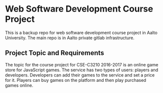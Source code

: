 # Web Software Development Course Project

This is a backup repo for web software development course project in Aalto University. The main repo is in Aalto private gitlab infrastructure.

## Project Topic and Requirements

The topic for the course project for CSE-C3210 2016-2017 is an online game store for JavaScript games. The service has two types of users: players and developers. Developers can add their games to the service and set a price for it. Players can buy games on the platform and then play purchased games online.
